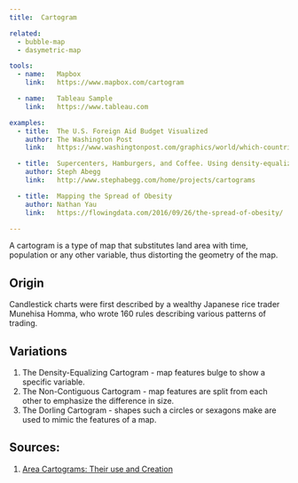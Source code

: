 ```yaml
---
title:  Cartogram

related:
  - bubble-map
  - dasymetric-map

tools:
  - name:   Mapbox
    link:   https://www.mapbox.com/cartogram

  - name:   Tableau Sample
    link:   https://www.tableau.com

examples:
  - title:  The U.S. Foreign Aid Budget Visualized
    author: The Washington Post
    link:   https://www.washingtonpost.com/graphics/world/which-countries-get-the-most-foreign-aid/

  - title:  Supercenters, Hamburgers, and Coffee. Using density-equalizing cartograms to display the distribution of Walmarts, McDonalds, and Starbucks in the US
    author: Steph Abegg
    link:   http://www.stephabegg.com/home/projects/cartograms

  - title:  Mapping the Spread of Obesity
    author: Nathan Yau
    link:   https://flowingdata.com/2016/09/26/the-spread-of-obesity/

---
```


A cartogram is a type of map that substitutes land area with time, population or any other variable, thus distorting the geometry of the map.

<!--more-->

## Origin
Candlestick charts were first described by a wealthy Japanese rice trader Munehisa Homma, who wrote 160 rules describing various patterns of trading.

## Variations
1. The Density-Equalizing Cartogram - map features bulge to show a specific variable. 
2. The Non-Contiguous Cartogram - map features are split from each other to emphasize the difference in size.
3. The Dorling Cartogram - shapes such a circles or sexagons make are used to mimic the features of a map.

## Sources:
1. [Area Cartograms: Their use and Creation](http://www.dannydorling.org/wp-content/files/dannydorling_publication_id1448.pdf)

